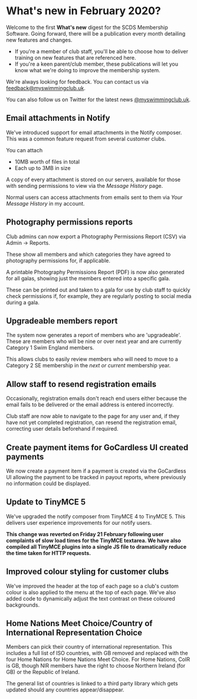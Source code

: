 # What's new in February 2020?

Welcome to the first **What's new** digest for the SCDS Membership Software. Going forward, there will be a publication every month detailing new features and changes.

* If you're a member of club staff, you'll be able to choose how to deliver training on new features that are referenced here.
* If you're a keen parent/club member, these publications will let you know what we're doing to improve the membership system.

We're always looking for feedback. You can contact us via [feedback@myswimmingclub.uk](mailto:feedback@myswimmingclub.uk).

You can also follow us on Twitter for the latest news [@myswimmingclub.uk](https://twitter.com/myswimmingclub).

## Email attachments in Notify

We've introduced support for email attachments in the Notify composer. This was a common feature request from several customer clubs.

You can attach

* 10MB worth of files in total
* Each up to 3MB in size

A copy of every attachment is stored on our servers, available for those with sending permissions to view via the *Message History* page.

Normal users can access attachments from emails sent to them via *Your Message History* in my account.

## Photography permissions reports

Club admins can now export a Photography Permissions Report (CSV) via Admin -> Reports.

These show all members and which categories they have agreed to photography permissions for, if applicable.

A printable Photography Permissions Report (PDF) is now also generated for all galas, showing just the members entered into a specific gala.

These can be printed out and taken to a gala for use by club staff to quickly check permissions if, for example, they are regularly posting to social media during a gala.

## Upgradeable members report

The system now generates a report of members who are 'upgradeable'. These are members who will be nine or over next year and are currently Category 1 Swim England members.

This allows clubs to easily review members who will need to move to a Category 2 SE membership in the *next or current* membership year.

## Allow staff to resend registration emails

Occasionally, registration emails don't reach end users either because the email fails to be delivered or the email address is entered incorrectly.

Club staff are now able to navigate to the page for any user and, if they have not yet completed registration, can resend the registration email, correcting user details beforehand if required.

## Create payment items for GoCardless UI created payments

We now create a payment item if a payment is created via the GoCardless UI allowing the payment to be tracked in payout reports, where previously no information could be displayed.

## Update to TinyMCE 5

We've upgraded the notify composer from TinyMCE 4 to TinyMCE 5. This delivers user experience improvements for our notify users.

**This change was reverted on Friday 21 February following user complaints of slow load times for the TinyMCE textarea. We have also compiled all TinyMCE plugins into a single JS file to dramatically reduce the time taken for HTTP requests.**

## Improved colour styling for customer clubs

We've improved the header at the top of each page so a club's custom colour is also applied to the menu at the top of each page. We've also added code to dynamically adjust the text contrast on these coloured backgrounds.

## Home Nations Meet Choice/Country of International Representation Choice

Members can pick their country of international representation. This includes a full list of ISO countries, with GB removed and replaced with the four Home Nations for Home Nations Meet Choice. For Home Nations, CoIR is GB, though NIR members have the right to choose Northern Ireland (for GB) or the Republic of Ireland.

The general list of countries is linked to a third party library which gets updated should any countries appear/disappear.